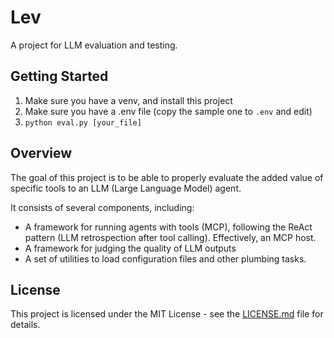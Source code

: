 # Lev

A project for LLM evaluation and testing.

## Getting Started

1. Make sure you have a venv, and install this project
2. Make sure you have a .env file (copy the sample one to `.env` and edit)
3. `python eval.py [your_file]`

## Overview

The goal of this project is to be able to properly evaluate the added value of specific tools to an LLM (Large Language Model) agent.

It consists of several components, including:

- A framework for running agents with tools (MCP), following the ReAct pattern (LLM retrospection after tool calling). Effectively, an MCP host.
- A framework for judging the quality of LLM outputs
- A set of utilities to load configuration files and other plumbing tasks.


## License
This project is licensed under the MIT License - see the [LICENSE.md](LICENSE.md) file for details.

